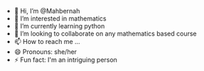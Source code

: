 - 👋 Hi, I’m @Mahbernah
- 👀 I’m interested in mathematics
- 🌱 I’m currently learning python
- 💞️ I’m looking to collaborate on any mathematics based course
- 📫 How to reach me ...
- 😄 Pronouns: she/her
- ⚡ Fun fact: I'm an intriguing person

<!---
Mahbernah/Mahbernah is a ✨ special ✨ repository because its `README.md` (this file) appears on your GitHub profile.
You can click the Preview link to take a look at your changes.
--->

